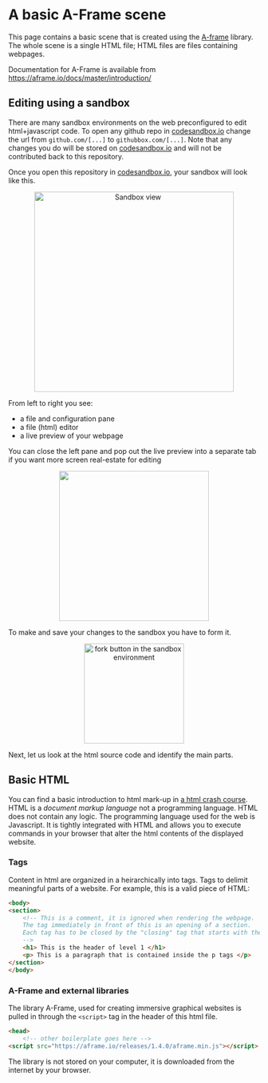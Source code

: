 # A basic A-Frame scene

This page contains a basic scene that is created using the [A-frame](https://aframe.io/) library. The whole scene is a single HTML file; HTML files are files containing webpages. 


Documentation for A-Frame is available from https://aframe.io/docs/master/introduction/


## Editing using a sandbox

There are many sandbox environments on the web preconfigured to edit html+javascript code. To open any github repo in [codesandbox.io](https://codesandbox.io) change the url from `github.com/[...]` to `githubbox.com/[...]`. Note that any changes you do will be stored on [codesandbox.io](https://codesandbox.io) and will not be contributed back to this repository.

Once you open this repository in [codesandbox.io](https://codesandbox.io), your sandbox will look like this. 
<p align="center"><img src="https://user-images.githubusercontent.com/7040974/214770151-1ac1abf4-a76e-4991-a0e5-b353be9eedc7.png"
alt="Sandbox view" width="400em" /></p>

From left to right you see: 
- a file and configuration pane 
- a file (html) editor 
- a live preview of your webpage

You can close the left pane and pop out the live preview into a separate tab if you want more screen real-estate for editing
<p align="center"><img src="https://user-images.githubusercontent.com/7040974/214770573-b0d5bbf3-5a81-4b28-b3a3-96066fbf5160.png" width="300em"
/> </p>

To make and save your changes to the sandbox you have to form it. 
<p align="center"><img src="https://user-images.githubusercontent.com/7040974/214770251-13e2dcb3-f6e8-41ab-bfe5-514794470649.png"
alt="fork button in the sandbox environment"
width="200em" /></p>

Next, let us look at the html source code and identify the main parts. 

## Basic HTML

You can find a basic introduction to html mark-up in [a html crash course](https://www.w3schools.com/html/html_intro.asp). HTML is a *document markup language* not a programming language. HTML does not contain any logic. The programming language used for the web is Javascript. It is tightly integrated with HTML and allows you to execute commands in your browser that alter the html contents of the displayed website. 

### Tags

Content in html are organized in a heirarchically into tags. Tags to delimit meaningful parts of a website. For example, this is a valid piece of HTML:

```html
<body>
<section> 
    <!-- This is a comment, it is ignored when rendering the webpage. 
    The tag immediately in front of this is an opening of a section. 
    Each tag has to be closed by the "closing" tag that starts with the / character
    -->
    <h1> This is the header of level 1 </h1>
    <p> This is a paragraph that is contained inside the p tags </p>
</section>
</body>
```

### A-Frame and external libraries

The library A-Frame, used for creating immersive graphical websites is pulled in through the `<script>` tag in the header of this html file.

```html
<head>
    <!-- other boilerplate goes here -->
<script src="https://aframe.io/releases/1.4.0/aframe.min.js"></script> <!-- 
```
The library is not stored on your computer, it is downloaded from the internet by your browser.

